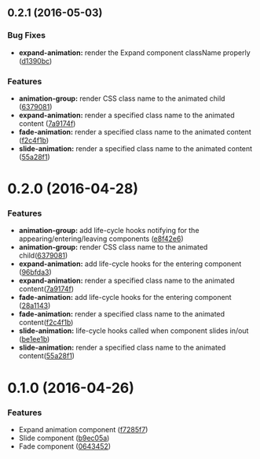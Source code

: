 <a name="0.2.1"></a>
## 0.2.1 (2016-05-03)


### Bug Fixes

* **expand-animation:** render the Expand component className properly ([d1390bc](https://github.com/telerik/kendo-react-animation/commit/d1390bc))

### Features

* **animation-group:** render CSS class name to the animated child ([6379081](https://github.com/telerik/kendo-react-animation/commit/6379081))
* **expand-animation:** render a specified class name to the animated content ([7a9174f](https://github.com/telerik/kendo-react-animation/commit/7a9174f))
* **fade-animation:** render a specified class name to the animated content ([f2c4f1b](https://github.com/telerik/kendo-react-animation/commit/f2c4f1b))
* **slide-animation:** render a specified class name to the animated content ([55a28f1](https://github.com/telerik/kendo-react-animation/commit/55a28f1))

<a name="0.2.0"></a>
# 0.2.0 (2016-04-28)

### Features

* **animation-group:** add life-cycle hooks notifying for the appearing/entering/leaving components ([e8f42e6](https://github.com/telerik/kendo-react-animation/commit/e8f42e6))
* **animation-group:** render CSS class name to the animated child([6379081](https://github.com/telerik/kendo-react-animation/commit/6379081))
* **expand-animation:** add life-cycle hooks for the entering component ([96bfda3](https://github.com/telerik/kendo-react-animation/commit/96bfda3))
* **expand-animation:** render a specified class name to the animated content([7a9174f](https://github.com/telerik/kendo-react-animation/commit/7a9174f))
* **fade-animation:** add life-cycle hooks for the entering component ([28a1143](https://github.com/telerik/kendo-react-animation/commit/28a1143))
* **fade-animation:** render a specified class name to the animated content([f2c4f1b](https://github.com/telerik/kendo-react-animation/commit/f2c4f1b))
* **slide-animation:** life-cycle hooks called when component slides in/out ([be1ee1b](https://github.com/telerik/kendo-react-animation/commit/be1ee1b))
* **slide-animation:** render a specified class name to the animated content([55a28f1](https://github.com/telerik/kendo-react-animation/commit/55a28f1))


<a name="0.1.0"></a>
# 0.1.0 (2016-04-26)


### Features

* Expand animation component ([f7285f7](https://github.com/telerik/kendo-react-animation/commit/f7285f7))
* Slide component ([b9ec05a](https://github.com/telerik/kendo-react-animation/commit/b9ec05a))
* Fade component ([0643452](https://github.com/telerik/kendo-react-animation/commit/0643452))
